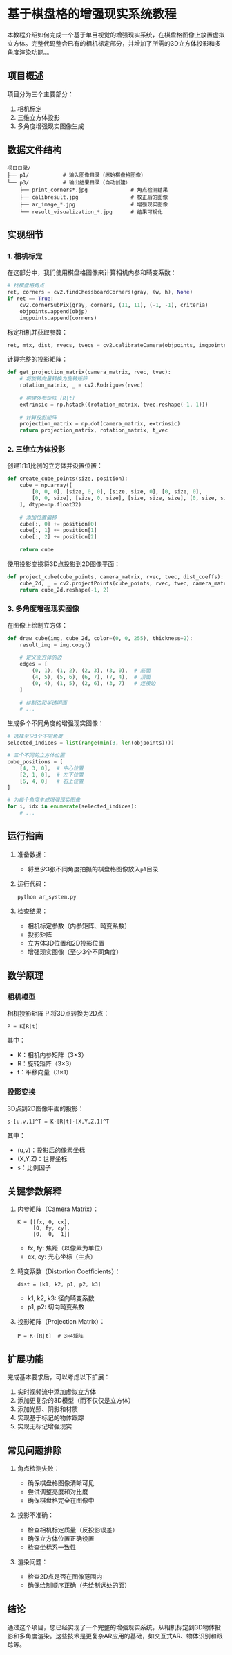 # 基于棋盘格的增强现实系统教程

本教程介绍如何完成一个基于单目视觉的增强现实系统，在棋盘格图像上放置虚拟立方体。完整代码整合已有的相机标定部分，并增加了所需的3D立方体投影和多角度渲染功能。。

## 项目概述

项目分为三个主要部分：
1. 相机标定 
2. 三维立方体投影 
3. 多角度增强现实图像生成 

## 数据文件结构

```
项目目录/
├── p1/           # 输入图像目录（原始棋盘格图像）
└── p3/           # 输出结果目录（自动创建）
    ├── print_corners*.jpg              # 角点检测结果
    ├── calibresult.jpg                 # 校正后的图像
    ├── ar_image_*.jpg                  # 增强现实图像
    └── result_visualization_*.jpg      # 结果可视化
```

## 实现细节

### 1. 相机标定 

在这部分中，我们使用棋盘格图像来计算相机内参和畸变系数：

```python
# 找棋盘格角点
ret, corners = cv2.findChessboardCorners(gray, (w, h), None)
if ret == True:
    cv2.cornerSubPix(gray, corners, (11, 11), (-1, -1), criteria)
    objpoints.append(objp)
    imgpoints.append(corners)
```

标定相机并获取参数：

```python
ret, mtx, dist, rvecs, tvecs = cv2.calibrateCamera(objpoints, imgpoints, gray.shape[::-1], None, None)
```

计算完整的投影矩阵：

```python
def get_projection_matrix(camera_matrix, rvec, tvec):
    # 将旋转向量转换为旋转矩阵
    rotation_matrix, _ = cv2.Rodrigues(rvec)
    
    # 构建外参矩阵 [R|t]
    extrinsic = np.hstack((rotation_matrix, tvec.reshape(-1, 1)))
    
    # 计算投影矩阵
    projection_matrix = np.dot(camera_matrix, extrinsic)
    return projection_matrix, rotation_matrix, t_vec
```

### 2. 三维立方体投影 

创建1:1:1比例的立方体并设置位置：

```python
def create_cube_points(size, position):
    cube = np.array([
        [0, 0, 0], [size, 0, 0], [size, size, 0], [0, size, 0],
        [0, 0, size], [size, 0, size], [size, size, size], [0, size, size]
    ], dtype=np.float32)
    
    # 添加位置偏移
    cube[:, 0] += position[0]
    cube[:, 1] += position[1]
    cube[:, 2] += position[2]
    
    return cube
```

使用投影变换将3D点投影到2D图像平面：

```python
def project_cube(cube_points, camera_matrix, rvec, tvec, dist_coeffs):
    cube_2d, _ = cv2.projectPoints(cube_points, rvec, tvec, camera_matrix, dist_coeffs)
    return cube_2d.reshape(-1, 2)
```

### 3. 多角度增强现实图像 

在图像上绘制立方体：

```python
def draw_cube(img, cube_2d, color=(0, 0, 255), thickness=2):
    result_img = img.copy()
    
    # 定义立方体的边
    edges = [
        (0, 1), (1, 2), (2, 3), (3, 0),  # 底面
        (4, 5), (5, 6), (6, 7), (7, 4),  # 顶面
        (0, 4), (1, 5), (2, 6), (3, 7)   # 连接边
    ]
    
    # 绘制边和半透明面
    # ...
```

生成多个不同角度的增强现实图像：

```python
# 选择至少3个不同角度
selected_indices = list(range(min(3, len(objpoints))))

# 三个不同的立方体位置
cube_positions = [
    [4, 3, 0],  # 中心位置
    [2, 1, 0],  # 左下位置
    [6, 4, 0]   # 右上位置
]

# 为每个角度生成增强现实图像
for i, idx in enumerate(selected_indices):
    # ...
```

## 运行指南

1. 准备数据：
   - 将至少3张不同角度拍摄的棋盘格图像放入`p1`目录

2. 运行代码：
   ```bash
   python ar_system.py
   ```

3. 检查结果：
   - 相机标定参数（内参矩阵、畸变系数）
   - 投影矩阵
   - 立方体3D位置和2D投影位置
   - 增强现实图像（至少3个不同角度）

## 数学原理

### 相机模型

相机投影矩阵 P 将3D点转换为2D点：
```
P = K[R|t]
```
其中：
- K：相机内参矩阵（3×3）
- R：旋转矩阵（3×3）
- t：平移向量（3×1）

### 投影变换

3D点到2D图像平面的投影：
```
s·[u,v,1]^T = K·[R|t]·[X,Y,Z,1]^T
```
其中：
- (u,v)：投影后的像素坐标
- (X,Y,Z)：世界坐标
- s：比例因子

## 关键参数解释

1. 内参矩阵（Camera Matrix）：
   ```
   K = [[fx, 0, cx],
        [0, fy, cy],
        [0,  0,  1]]
   ```
   - fx, fy: 焦距（以像素为单位）
   - cx, cy: 光心坐标（主点）

2. 畸变系数（Distortion Coefficients）：
   ```
   dist = [k1, k2, p1, p2, k3]
   ```
   - k1, k2, k3: 径向畸变系数
   - p1, p2: 切向畸变系数

3. 投影矩阵（Projection Matrix）：
   ```
   P = K·[R|t]  # 3×4矩阵
   ```

## 扩展功能

完成基本要求后，可以考虑以下扩展：

1. 实时视频流中添加虚拟立方体
2. 添加更复杂的3D模型（而不仅仅是立方体）
3. 添加光照、阴影和材质
4. 实现基于标记的物体跟踪
5. 实现无标记增强现实

## 常见问题排除

1. 角点检测失败：
   - 确保棋盘格图像清晰可见
   - 尝试调整亮度和对比度
   - 确保棋盘格完全在图像中

2. 投影不准确：
   - 检查相机标定质量（反投影误差）
   - 确保立方体位置正确设置
   - 检查坐标系一致性

3. 渲染问题：
   - 检查2D点是否在图像范围内
   - 确保绘制顺序正确（先绘制远处的面）

## 结论

通过这个项目，您已经实现了一个完整的增强现实系统，从相机标定到3D物体投影和多角度渲染。这些技术是更复杂AR应用的基础，如交互式AR、物体识别和跟踪等。
